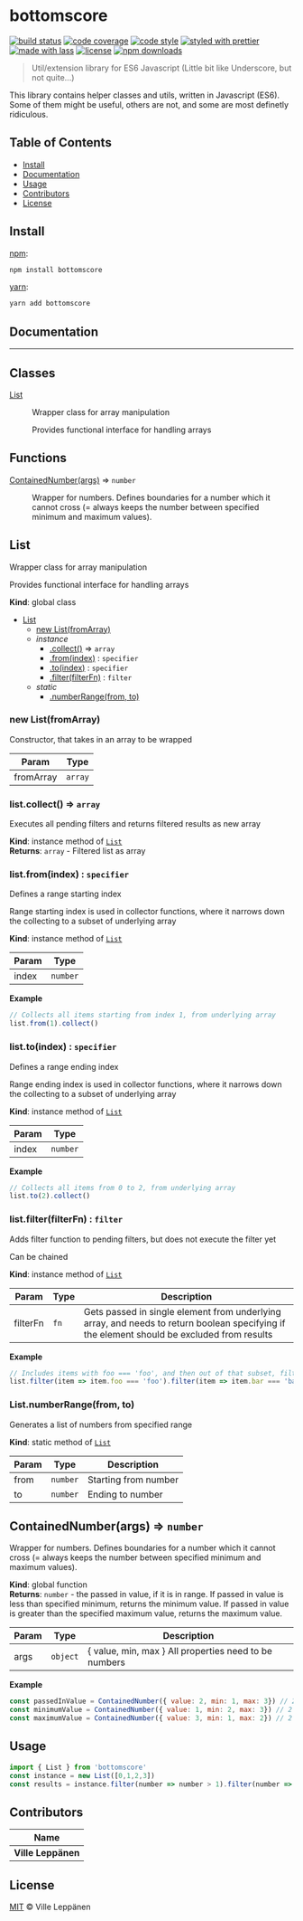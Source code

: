# bottomscore

[![build status](https://travis-ci.com/vileppanen/bottomscore.svg?branch=master)](https://travis-ci.com/vileppanen/bottomscore)
[![code coverage](https://img.shields.io/codecov/c/github/vileppanen/bottomscore.svg)](https://codecov.io/gh/vileppanen/bottomscore)
[![code style](https://img.shields.io/badge/code_style-XO-5ed9c7.svg)](https://github.com/sindresorhus/xo)
[![styled with prettier](https://img.shields.io/badge/styled_with-prettier-ff69b4.svg)](https://github.com/prettier/prettier)
[![made with lass](https://img.shields.io/badge/made_with-lass-95CC28.svg)](https://lass.js.org)
[![license](https://img.shields.io/github/license/vileppanen/bottomscore.svg)](LICENSE)
[![npm downloads](https://img.shields.io/npm/dt/bottomscore.svg)](https://npm.im/bottomscore)

> Util/extension library for ES6 Javascript (Little bit like Underscore, but not quite...)

This library contains helper classes and utils, written in Javascript (ES6). Some of them might be useful, others are not, and some are most definetly ridiculous. 


## Table of Contents

* [Install](#install)
* [Documentation](#documentation)
* [Usage](#usage)
* [Contributors](#contributors)
* [License](#license)


## Install

[npm][]:

```sh
npm install bottomscore
```

[yarn][]:

```sh
yarn add bottomscore
```

## Documentation  
-------------

## Classes

<dl>
<dt><a href="#List">List</a></dt>
<dd><p>Wrapper class for array manipulation</p>
<p>Provides functional interface for handling arrays</p>
</dd>
</dl>

## Functions

<dl>
<dt><a href="#ContainedNumber">ContainedNumber(args)</a> ⇒ <code>number</code></dt>
<dd><p>Wrapper for numbers.
Defines boundaries for a number which it cannot cross (= always keeps the number between specified minimum and maximum values).</p>
</dd>
</dl>

<a name="List"></a>

## List
Wrapper class for array manipulationProvides functional interface for handling arrays

**Kind**: global class  

* [List](#List)
    * [new List(fromArray)](#new_List_new)
    * _instance_
        * [.collect()](#List+collect) ⇒ <code>array</code>
        * [.from(index)](#List+from) : <code>specifier</code>
        * [.to(index)](#List+to) : <code>specifier</code>
        * [.filter(filterFn)](#List+filter) : <code>filter</code>
    * _static_
        * [.numberRange(from, to)](#List.numberRange)

<a name="new_List_new"></a>

### new List(fromArray)
Constructor, that takes in an array to be wrapped


| Param | Type |
| --- | --- |
| fromArray | <code>array</code> | 

<a name="List+collect"></a>

### list.collect() ⇒ <code>array</code>
Executes all pending filters and returns filtered results as new array

**Kind**: instance method of [<code>List</code>](#List)  
**Returns**: <code>array</code> - Filtered list as array  
<a name="List+from"></a>

### list.from(index) : <code>specifier</code>
Defines a range starting indexRange starting index is used in collector functions, where it narrows down the collecting to a subset of underlying array

**Kind**: instance method of [<code>List</code>](#List)  

| Param | Type |
| --- | --- |
| index | <code>number</code> | 

**Example**  
```js
// Collects all items starting from index 1, from underlying arraylist.from(1).collect()
```
<a name="List+to"></a>

### list.to(index) : <code>specifier</code>
Defines a range ending indexRange ending index is used in collector functions, where it narrows down the collecting to a subset of underlying array

**Kind**: instance method of [<code>List</code>](#List)  

| Param | Type |
| --- | --- |
| index | <code>number</code> | 

**Example**  
```js
// Collects all items from 0 to 2, from underlying arraylist.to(2).collect()
```
<a name="List+filter"></a>

### list.filter(filterFn) : <code>filter</code>
Adds filter function to pending filters, but does not execute the filter yetCan be chained

**Kind**: instance method of [<code>List</code>](#List)  

| Param | Type | Description |
| --- | --- | --- |
| filterFn | <code>fn</code> | Gets passed in single element from underlying array, and needs to return boolean specifying if the element should be excluded from results |

**Example**  
```js
// Includes items with foo === 'foo', and then out of that subset, filters out everything except items with bar === 'bar'list.filter(item => item.foo === 'foo').filter(item => item.bar === 'bar').collect()
```
<a name="List.numberRange"></a>

### List.numberRange(from, to)
Generates a list of numbers from specified range

**Kind**: static method of [<code>List</code>](#List)  

| Param | Type | Description |
| --- | --- | --- |
| from | <code>number</code> | Starting from number |
| to | <code>number</code> | Ending to number |

<a name="ContainedNumber"></a>

## ContainedNumber(args) ⇒ <code>number</code>
Wrapper for numbers.Defines boundaries for a number which it cannot cross (= always keeps the number between specified minimum and maximum values).

**Kind**: global function  
**Returns**: <code>number</code> - the passed in value, if it is in range. If passed in value is less than specified minimum, returns the minimum value. If passed in value is greater than the specified maximum value, returns the maximum value.  

| Param | Type | Description |
| --- | --- | --- |
| args | <code>object</code> | { value, min, max } All properties need to be numbers |

**Example**  
```js
const passedInValue = ContainedNumber({ value: 2, min: 1, max: 3}) // 2const minimumValue = ContainedNumber({ value: 1, min: 2, max: 3}) // 2const maximumValue = ContainedNumber({ value: 3, min: 1, max: 2}) // 2
```

## Usage

```js
import { List } from 'bottomscore'
const instance = new List([0,1,2,3])
const results = instance.filter(number => number > 1).filter(number => number < 3).collect()
```


## Contributors

| Name               |
| ------------------ |
| **Ville Leppänen** |


## License

[MIT](LICENSE) © Ville Leppänen


## 

[npm]: https://www.npmjs.com/

[yarn]: https://yarnpkg.com/